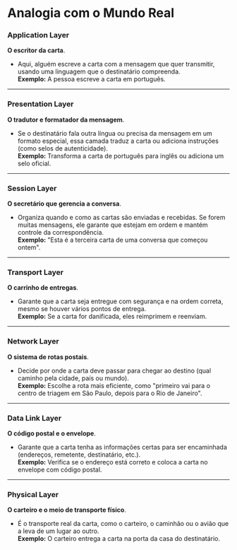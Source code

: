 # Analogia com o Mundo Real

### **Application Layer**  
**O escritor da carta**.  
- Aqui, alguém escreve a carta com a mensagem que quer transmitir, usando uma linguagem que o destinatário compreenda.  
  **Exemplo:** A pessoa escreve a carta em português.

---

### **Presentation Layer**  
**O tradutor e formatador da mensagem**.  
- Se o destinatário fala outra língua ou precisa da mensagem em um formato especial, essa camada traduz a carta ou adiciona instruções (como selos de autenticidade).  
  **Exemplo:** Transforma a carta de português para inglês ou adiciona um selo oficial.

---

### **Session Layer**  
**O secretário que gerencia a conversa**.  
- Organiza quando e como as cartas são enviadas e recebidas. Se forem muitas mensagens, ele garante que estejam em ordem e mantém controle da correspondência.  
  **Exemplo:** "Esta é a terceira carta de uma conversa que começou ontem".

---

### **Transport Layer**  
**O carrinho de entregas**.  
- Garante que a carta seja entregue com segurança e na ordem correta, mesmo se houver vários pontos de entrega.  
  **Exemplo:** Se a carta for danificada, eles reimprimem e reenviam.

---

### **Network Layer**  
**O sistema de rotas postais**.  
- Decide por onde a carta deve passar para chegar ao destino (qual caminho pela cidade, país ou mundo).  
  **Exemplo:** Escolhe a rota mais eficiente, como "primeiro vai para o centro de triagem em São Paulo, depois para o Rio de Janeiro".

---

### **Data Link Layer**  
**O código postal e o envelope**.  
- Garante que a carta tenha as informações certas para ser encaminhada (endereços, remetente, destinatário, etc.).  
  **Exemplo:** Verifica se o endereço está correto e coloca a carta no envelope com código postal.

---

### **Physical Layer**  
**O carteiro e o meio de transporte físico**.  
- É o transporte real da carta, como o carteiro, o caminhão ou o avião que a leva de um lugar ao outro.  
  **Exemplo:** O carteiro entrega a carta na porta da casa do destinatário.

